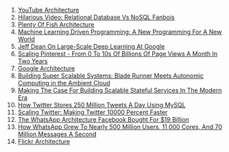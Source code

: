 

<ol>
<li><a href="http://highscalability.com/youtube-architecture">YouTube Architecture</a></li>
<li><a href="http://highscalability.com/blog/2010/9/5/hilarious-video-relational-database-vs-nosql-fanbois.html">Hilarious Video: Relational Database Vs NoSQL Fanbois</a></li>
<li><a href="http://highscalability.com/plentyoffish-architecture">Plenty Of Fish Architecture</a></li>
<li><a href="http://highscalability.com/blog/2016/7/6/machine-learning-driven-programming-a-new-programming-for-a.html">Machine Learning Driven Programming: A New Programming For A New World</a></li>
<li><a href="http://highscalability.com/blog/2016/3/16/jeff-dean-on-large-scale-deep-learning-at-google.html">Jeff Dean On Large-Scale Deep Learning At Google</a></li>
<li><a href="http://highscalability.com/blog/2013/4/15/scaling-pinterest-from-0-to-10s-of-billions-of-page-views-a.html">Scaling Pinterest - From 0 To 10s Of Billions Of Page Views A Month In Two Years</a> </li>
<li><a href="http://highscalability.com/google-architecture">Google Architecture</a></li>
<li><a href="/blog/2009/12/16/building-super-scalable-systems-blade-runner-meets-autonomic.html">Building Super Scalable Systems: Blade Runner Meets Autonomic Computing in the Ambient&nbsp;Cloud</a></li>
<li><a href="http://highscalability.com/blog/2015/10/12/making-the-case-for-building-scalable-stateful-services-in-t.html">Making The Case For Building Scalable Stateful Services In The Modern Era</a></li>
<li><a href="http://highscalability.com/blog/2011/12/19/how-twitter-stores-250-million-tweets-a-day-using-mysql.html">How Twitter Stores 250 Million Tweets A Day Using MySQL</a></li>
<li><a href="http://highscalability.com/scaling-twitter-making-twitter-10000-percent-faster">Scaling Twitter: Making Twitter 10000 Percent Faster</a></li>
<li><a href="http://highscalability.com/blog/2014/2/26/the-whatsapp-architecture-facebook-bought-for-19-billion.html">The WhatsApp Architecture Facebook Bought For $19 Billion</a></li>
<li><a href="http://highscalability.com/blog/2014/3/31/how-whatsapp-grew-to-nearly-500-million-users-11000-cores-an.html">How WhatsApp Grew To Nearly 500 Million Users, 11,000 Cores, And 70 Million Messages A Second</a></li>
<li><a href="http://highscalability.com/flickr-architecture">Flickr Architecture</a></li>
</ol>
